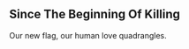 Since The Beginning Of Killing
------------------------------
Our new flag, our human love quadrangles.  
